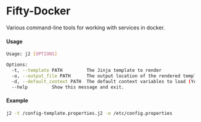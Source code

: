 Fifty-Docker
============

Various command-line tools for working with services in docker.

#### Usage

```bash
Usage: j2 [OPTIONS]

Options:
  -t, --template PATH         The Jinja template to render
  -o, --output_file PATH      The output location of the rendered template
  -d, --default_context PATH  The default context variables to load (YAML)
  --help         Show this message and exit.
```

#### Example 
```bash
j2 -t /config-template.properties.j2 -o /etc/config.properties 
```
